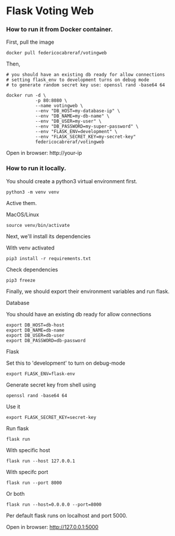 # Flask Voting Web

### How to run it from Docker container.
First, pull the image
```
docker pull federicocabreraf/votingweb
```
Then, 
```
# you should have an existing db ready for allow connections
# setting flask_env to development turns on debug mode
# to generate random secret key use: openssl rand -base64 64

docker run -d \
           -p 80:8080 \
           --name votingweb \
           --env "DB_HOST=my-database-ip" \
           --env "DB_NAME=my-db-name" \
           --env "DB_USER=my-user" \
           --env "DB_PASSWORD=my-super-password" \
           --env "FLASK_ENV=development" \
           --env "FLASK_SECRET_KEY=my-secret-key"
           federicocabreraf/votingweb
```

Open in browser: http://your-ip

### How to run it locally.
You should create a python3 virtual environment first.
```
python3 -m venv venv
```
Active them.

MacOS/Linux
```
source venv/bin/activate
```
Next, we'll install its dependencies

With venv activated
```
pip3 install -r requirements.txt
```
Check dependencies
```
pip3 freeze  
```
Finally, we should export their environment variables and run flask.

Database

You should have an existing db ready for allow connections
```
export DB_HOST=db-host
export DB_NAME=db-name
export DB_USER=db-user
export DB_PASSWORD=db-password
```

Flask

Set this to 'development' to turn on debug-mode
```
export FLASK_ENV=flask-env
```
Generate secret key from shell using 
```
openssl rand -base64 64
```
Use it
```
export FLASK_SECRET_KEY=secret-key
```

Run flask
```
flask run
```
With specific host
```
flask run --host 127.0.0.1
```
With specifc port
```
flask run --port 8000
```
Or both
```
flask run --host=0.0.0.0 --port=8000
```
Per default flask runs on localhost and port 5000.

Open in browser: http://127.0.0.1:5000
